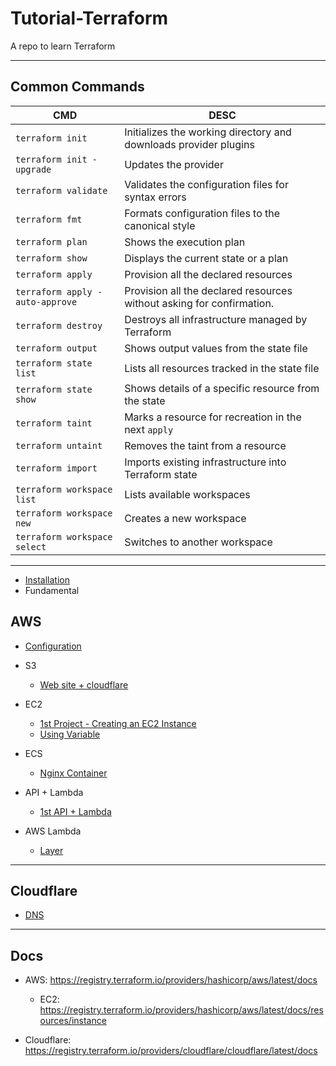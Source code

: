 # Tutorial-Terraform

A repo to learn Terraform

---

## Common Commands

| CMD                             | DESC                                                                  |
| ------------------------------- | --------------------------------------------------------------------- |
| `terraform init`                | Initializes the working directory and downloads provider plugins      |
| `terraform init -upgrade`       | Updates the provider                                                  |
| `terraform validate`            | Validates the configuration files for syntax errors                   |
| `terraform fmt`                 | Formats configuration files to the canonical style                    |
| `terraform plan`                | Shows the execution plan                                              |
| `terraform show`                | Displays the current state or a plan                                  |
| `terraform apply`               | Provision all the declared resources                                  |
| `terraform apply -auto-approve` | Provision all the declared resources without asking for confirmation. |
| `terraform destroy`             | Destroys all infrastructure managed by Terraform                      |
| `terraform output`              | Shows output values from the state file                               |
| `terraform state list`          | Lists all resources tracked in the state file                         |
| `terraform state show`          | Shows details of a specific resource from the state                   |
| `terraform taint`               | Marks a resource for recreation in the next `apply`                   |
| `terraform untaint`             | Removes the taint from a resource                                     |
| `terraform import`              | Imports existing infrastructure into Terraform state                  |
| `terraform workspace list`      | Lists available workspaces                                            |
| `terraform workspace new`       | Creates a new workspace                                               |
| `terraform workspace select`    | Switches to another workspace                                         |

---

- [Installation](./installation/installation.md)
- Fundamental

## AWS

- [Configuration](./aws/configuration/configuration.md)
- S3

  - [Web site + cloudflare](./aws_s3/web_host_cloudflare/web_host_cloudflare.md)

- EC2

  - [1st Project - Creating an EC2 Instance](./aws/ec2_1st_instance/ec2_1st_instance.md)
  - [Using Variable](./aws/ec2_variable/ec2_variable.md)

- ECS

  - [Nginx Container](./aws_ecs/nginx/nginx.md)

- API + Lambda

  - [1st API + Lambda](./aws/api_lambda/api_lambda.md)

- AWS Lambda
  - [Layer](./aws_lambda/layer/layer.md)

---

## Cloudflare

- [DNS](./cloudflare/dns/dns.md)

---

## Docs

- AWS: https://registry.terraform.io/providers/hashicorp/aws/latest/docs

  - EC2: https://registry.terraform.io/providers/hashicorp/aws/latest/docs/resources/instance

- Cloudflare: https://registry.terraform.io/providers/cloudflare/cloudflare/latest/docs
